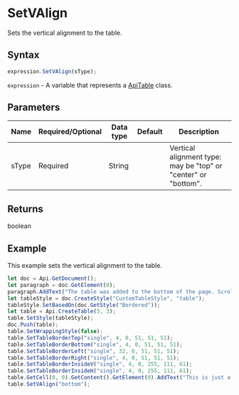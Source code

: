 # SetVAlign

Sets the vertical alignment to the table.

## Syntax

```javascript
expression.SetVAlign(sType);
```

`expression` - A variable that represents a [ApiTable](../ApiTable.md) class.

## Parameters

| **Name** | **Required/Optional** | **Data type** | **Default** | **Description** |
| ------------- | ------------- | ------------- | ------------- | ------------- |
| sType | Required | String |  | Vertical alignment type: may be "top" or "center" or "bottom". |

## Returns

boolean

## Example

This example sets the vertical alignment to the table.

```javascript editor-
let doc = Api.GetDocument();
let paragraph = doc.GetElement(0);
paragraph.AddText("The table was added to the bottom of the page. Scroll down to see it."); 
let tableStyle = doc.CreateStyle("CustomTableStyle", "table");
tableStyle.SetBasedOn(doc.GetStyle("Bordered"));
let table = Api.CreateTable(3, 3);
table.SetStyle(tableStyle);
doc.Push(table);
table.SetWrappingStyle(false);
table.SetTableBorderTop("single", 4, 0, 51, 51, 51);
table.SetTableBorderBottom("single", 4, 0, 51, 51, 51);
table.SetTableBorderLeft("single", 32, 0, 51, 51, 51);
table.SetTableBorderRight("single", 4, 0, 51, 51, 51);
table.SetTableBorderInsideV("single", 4, 0, 255, 111, 61);
table.SetTableBorderInsideH("single", 4, 0, 255, 111, 61);
table.GetCell(0, 0).GetContent().GetElement(0).AddText("This is just a sample text.");
table.SetVAlign("bottom");
```
